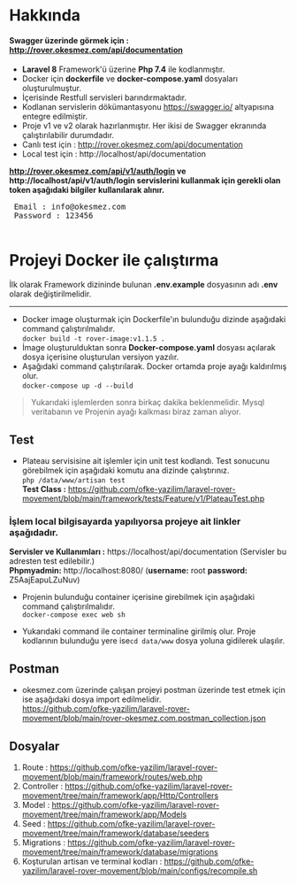 # Hakkında
#### Swagger üzerinde görmek için : http://rover.okesmez.com/api/documentation
 - **Laravel 8** Framework'ü üzerine **Php 7.4** ile kodlanmıştır.
 - Docker için **dockerfile** ve **docker-compose.yaml** dosyaları oluşturulmuştur.
 - İçerisinde Restfull servisleri barındırmaktadır.
 - Kodlanan servislerin dökümantasyonu https://swagger.io/ altyapısına entegre edilmiştir.
 - Proje v1 ve v2 olarak hazırlanmıştır. Her ikisi de Swagger ekranında çalıştırılabilir durumdadır.
 - Canlı test için : http://rover.okesmez.com/api/documentation 
 - Local test için : http://localhost/api/documentation <br>

**http://rover.okesmez.com/api/v1/auth/login ve http://localhost/api/v1/auth/login servislerini kullanmak için gerekli olan token aşağıdaki bilgiler kullanılarak alınır.**
 <pre>
 Email : info@okesmez.com
 Password : 123456
 </pre>

# Projeyi Docker ile çalıştırma
İlk olarak Framework dizininde bulunan **.env.example** dosyasının adı **.env** olarak değiştirilmelidir.
****
 - Docker image oluşturmak için Dockerfile'ın bulunduğu dizinde aşağıdaki command çalıştırılmalıdır.<br>
`docker build -t rover-image:v1.1.5 .`
 - İmage oluşturulduktan sonra **Docker-compose.yaml** dosyası açılarak dosya içerisine oluşturulan versiyon yazılır.<br>
 - Aşağıdaki command çalıştırılarak. Docker ortamda proje ayağı kaldırılmış olur.<br>
  `docker-compose up -d --build`
> Yukarıdaki işlemlerden sonra birkaç dakika beklenmelidir. Mysql veritabanın ve Projenin ayağı kalkması biraz zaman alıyor.

## Test
- Plateau servisisine ait işlemler için unit test kodlandı. Test sonucunu görebilmek için aşağıdaki komutu ana dizinde çalıştırınız.
<br>`php /data/www/artisan test` <br>
**Test Class :** https://github.com/ofke-yazilim/laravel-rover-movement/blob/main/framework/tests/Feature/v1/PlateauTest.php<br>

###  İşlem local bilgisayarda yapılıyorsa projeye ait linkler aşağıdadır.
**Servisler ve Kullanımları :** https://localhost/api/documentation (Servisler bu adresten test edilebilir.)<br>
**Phpmyadmin:**   http://localhost:8080/ (**username:** root **password:** Z5AajEapuLZuNuv)  

 - Projenin bulunduğu container içerisine girebilmek için aşağıdaki command çalıştırılmalıdır. <br>
   `docker-compose exec web sh` 
   
 - Yukarıdaki command ile container terminaline girilmiş olur. Proje kodlarının  bulunduğu yere ise`cd data/www` dosya yoluna gidilerek ulaşılır.

## Postman
- okesmez.com üzerinde çalışan projeyi postman üzerinde test etmek için ise aşağıdaki dosya import edilmelidir.<br>
https://github.com/ofke-yazilim/laravel-rover-movement/blob/main/rover-okesmez.com.postman_collection.json

## Dosyalar

 1. Route : https://github.com/ofke-yazilim/laravel-rover-movement/blob/main/framework/routes/web.php
 2. Controller : https://github.com/ofke-yazilim/laravel-rover-movement/tree/main/framework/app/Http/Controllers
 3. Model : https://github.com/ofke-yazilim/laravel-rover-movement/tree/main/framework/app/Models
 4. Seed : https://github.com/ofke-yazilim/laravel-rover-movement/tree/main/framework/database/seeders
 5. Migrations : https://github.com/ofke-yazilim/laravel-rover-movement/tree/main/framework/database/migrations
 6. Koşturulan artisan ve terminal kodları : https://github.com/ofke-yazilim/laravel-rover-movement/blob/main/configs/recompile.sh
 

